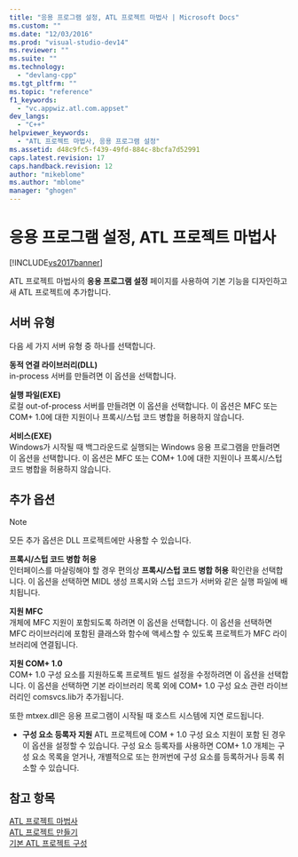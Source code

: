 ```yaml
---
title: "응용 프로그램 설정, ATL 프로젝트 마법사 | Microsoft Docs"
ms.custom: ""
ms.date: "12/03/2016"
ms.prod: "visual-studio-dev14"
ms.reviewer: ""
ms.suite: ""
ms.technology: 
  - "devlang-cpp"
ms.tgt_pltfrm: ""
ms.topic: "reference"
f1_keywords: 
  - "vc.appwiz.atl.com.appset"
dev_langs: 
  - "C++"
helpviewer_keywords: 
  - "ATL 프로젝트 마법사, 응용 프로그램 설정"
ms.assetid: d48c9fc5-f439-49fd-884c-8bcfa7d52991
caps.latest.revision: 17
caps.handback.revision: 12
author: "mikeblome"
ms.author: "mblome"
manager: "ghogen"
---
```

# 응용 프로그램 설정, ATL 프로젝트 마법사
[!INCLUDE[vs2017banner](../../assembler/inline/includes/vs2017banner.md)]

ATL 프로젝트 마법사의 **응용 프로그램 설정** 페이지를 사용하여 기본 기능을 디자인하고 새 ATL 프로젝트에 추가합니다.  
  
## 서버 유형  
 다음 세 가지 서버 유형 중 하나를 선택합니다.  
  
 **동적 연결 라이브러리\(DLL\)**  
 in\-process 서버를 만들려면 이 옵션을 선택합니다.  
  
 **실행 파일\(EXE\)**  
 로컬 out\-of\-process 서버를 만들려면 이 옵션을 선택합니다.  이 옵션은 MFC 또는 COM\+ 1.0에 대한 지원이나  프록시\/스텁 코드 병합을 허용하지 않습니다.  
  
 **서비스\(EXE\)**  
 Windows가 시작될 때 백그라운드로 실행되는 Windows 응용 프로그램을 만들려면 이 옵션을 선택합니다.  이 옵션은 MFC 또는 COM\+ 1.0에 대한 지원이나 프록시\/스텁 코드 병합을 허용하지 않습니다.  
  
## 추가 옵션  
  
> [!NOTE]
>  모든 추가 옵션은 DLL 프로젝트에만 사용할 수 있습니다.  
  
 **프록시\/스텁 코드 병합 허용**  
 인터페이스를 마샬링해야 할 경우 편의상 **프록시\/스텁 코드 병합 허용** 확인란을 선택합니다.  이 옵션을 선택하면 MIDL 생성 프록시와 스텁 코드가 서버와 같은 실행 파일에 배치됩니다.  
  
 **지원 MFC**  
 개체에 MFC 지원이 포함되도록 하려면 이 옵션을 선택합니다.  이 옵션을 선택하면 MFC 라이브러리에 포함된 클래스와 함수에 액세스할 수 있도록 프로젝트가 MFC 라이브러리에 연결됩니다.  
  
 **지원 COM\+ 1.0**  
 COM\+ 1.0 구성 요소를 지원하도록 프로젝트 빌드 설정을 수정하려면 이 옵션을 선택합니다.  이 옵션을 선택하면 기본 라이브러리 목록 외에 COM\+ 1.0 구성 요소 관련 라이브러리인 comsvcs.lib가 추가됩니다.  
  
 또한 mtxex.dll은 응용 프로그램이 시작될 때 호스트 시스템에 지연 로드됩니다.  
  
-   **구성 요소 등록자 지원** ATL 프로젝트에 COM \+ 1.0 구성 요소 지원이 포함 된 경우이 옵션을 설정할 수 있습니다.  구성 요소 등록자를 사용하면 COM\+ 1.0 개체는 구성 요소 목록을 얻거나, 개별적으로 또는 한꺼번에 구성 요소를 등록하거나 등록 취소할 수 있습니다.  
  
## 참고 항목  
 [ATL 프로젝트 마법사](../../atl/reference/atl-project-wizard.md)   
 [ATL 프로젝트 만들기](../../atl/reference/creating-an-atl-project.md)   
 [기본 ATL 프로젝트 구성](../../atl/reference/default-atl-project-configurations.md)